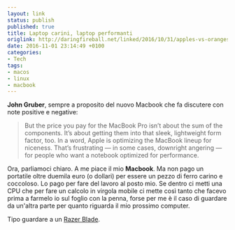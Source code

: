 ```yaml
---
layout: link
status: publish
published: true
title: Laptop carini, laptop performanti
origlink: http://daringfireball.net/linked/2016/10/31/apples-vs-oranges
date: 2016-11-01 23:14:49 +0100
categories:
- Tech
tags:
- macos
- linux
- macbook
---
```


**John Gruber**, sempre a proposito del nuovo Macbook che fa discutere con note positive e negative:

> But the price you pay for the MacBook Pro isn’t about the sum of the components. It’s about getting them into that sleek, lightweight form factor, too. In a word, Apple is optimizing the MacBook lineup for niceness. That’s frustrating — in some cases, downright angering — for people who want a notebook optimized for performance.

Ora, parliamoci chiaro. A me piace il mio **Macbook**. Ma non pago un portatile oltre duemila euro (o dollari) per essere un pezzo di ferro carino e coccoloso. Lo pago per fare del lavoro al posto mio. Se dentro ci metti una CPU che per fare un calcolo in virgola mobile ci mette così tanto che facevo prima a farmelo io sul foglio con la penna, forse per me è il caso di guardare da un'altra parte per quanto riguarda il mio prossimo computer.

Tipo guardare a un [Razer Blade](http://www.razerzone.com/gaming-systems/razer-blade).
